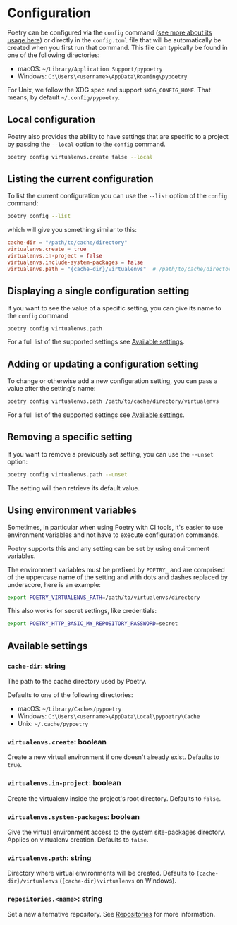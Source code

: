 # Configuration

Poetry can be configured via the `config` command ([see more about its usage here](/docs/cli/#config))
or directly in the `config.toml` file that will be automatically be created when you first run that command.
This file can typically be found in one of the following directories:

- macOS:   `~/Library/Application Support/pypoetry`
- Windows: `C:\Users\<username>\AppData\Roaming\pypoetry`

For Unix, we follow the XDG spec and support `$XDG_CONFIG_HOME`.
That means, by default `~/.config/pypoetry`.

## Local configuration

Poetry also provides the ability to have settings that are specific to a project
by passing the `--local` option to the `config` command.

```bash
poetry config virtualenvs.create false --local
```

## Listing the current configuration

To list the current configuration you can use the `--list` option
of the `config` command:

```bash
poetry config --list
```

which will give you something similar to this:

```toml
cache-dir = "/path/to/cache/directory"
virtualenvs.create = true
virtualenvs.in-project = false
virtualenvs.include-system-packages = false
virtualenvs.path = "{cache-dir}/virtualenvs"  # /path/to/cache/directory/virtualenvs
```

## Displaying a single configuration setting

If you want to see the value of a specific setting, you can
give its name to the `config` command

```bash
poetry config virtualenvs.path
```

For a full list of the supported settings see [Available settings](#available-settings).

## Adding or updating a configuration setting

To change or otherwise add a new configuration setting, you can pass
a value after the setting's name:

```bash
poetry config virtualenvs.path /path/to/cache/directory/virtualenvs
```

For a full list of the supported settings see [Available settings](#available-settings).

## Removing a specific setting

If you want to remove a previously set setting, you can use the `--unset` option:

```bash
poetry config virtualenvs.path --unset
```

The setting will then retrieve its default value.

## Using environment variables

Sometimes, in particular when using Poetry with CI tools, it's easier
to use environment variables and not have to execute configuration commands.

Poetry supports this and any setting can be set by using environment variables.

The environment variables must be prefixed by `POETRY_` and are comprised of the uppercase
name of the setting and with dots and dashes replaced by underscore, here is an example:

```bash
export POETRY_VIRTUALENVS_PATH=/path/to/virtualenvs/directory
```

This also works for secret settings, like credentials:

```bash
export POETRY_HTTP_BASIC_MY_REPOSITORY_PASSWORD=secret
```


## Available settings

### `cache-dir`: string

The path to the cache directory used by Poetry.

Defaults to one of the following directories:

- macOS:   `~/Library/Caches/pypoetry`
- Windows: `C:\Users\<username>\AppData\Local\pypoetry\Cache`
- Unix:    `~/.cache/pypoetry`

### `virtualenvs.create`: boolean

Create a new virtual environment if one doesn't already exist.
Defaults to `true`.

### `virtualenvs.in-project`: boolean

Create the virtualenv inside the project's root directory.
Defaults to `false`.

### `virtualenvs.system-packages`: boolean

Give the virtual environment access to the system site-packages directory.
Applies on virtualenv creation.
Defaults to `false`.

### `virtualenvs.path`: string

Directory where virtual environments will be created.
Defaults to `{cache-dir}/virtualenvs` (`{cache-dir}\virtualenvs` on Windows).

### `repositories.<name>`: string

Set a new alternative repository. See [Repositories](/docs/repositories/) for more information.
